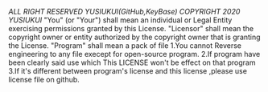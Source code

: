 *ALL RIGHT RESERVED YUSIUKUI(GitHub,KeyBase)*
*COPYRIGHT 2020 YUSIUKUI*
"You" (or "Your") shall mean an individual or Legal Entity exercising permissions granted by this License.
"Licensor" shall mean the copyright owner or entity authorized by the copyright owner that is granting the License.
"Program" shall mean a pack of file
1.You cannot Reverse engineering to any file execept for open-source program.
2.If program have been clearly said use which This LICENSE won't be effect on that program
3.If it's different between program's license and this license ,please use license file on github.
